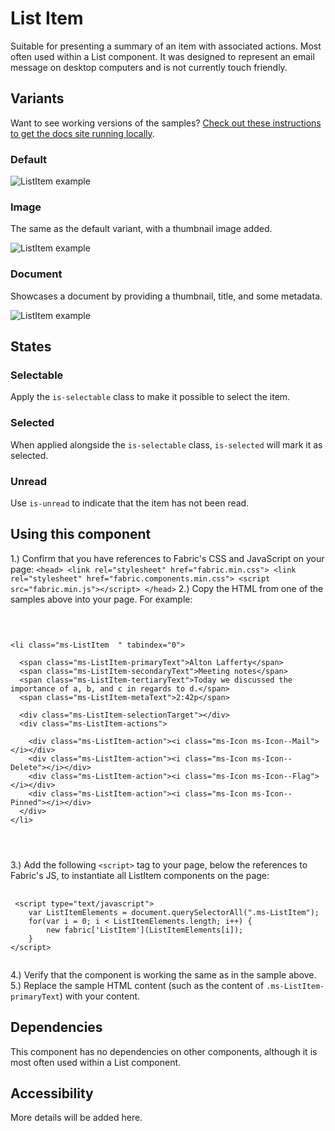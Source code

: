 # List Item
Suitable for presenting a summary of an item with associated actions. Most often used within a List component. It was designed to represent an email message on desktop computers and is not currently touch friendly.

## Variants

Want to see working versions of the samples? [Check out these instructions to get the docs site running locally](https://github.com/OfficeDev/office-ui-fabric-js#clone-build-and-view-the-docs).

### Default


![ListItem example](https://raw.githubusercontent.com/OfficeDev/office-ui-fabric-js/master/ghdocs/component_images/ListItem-default.png)


### Image
The same as the default variant, with a thumbnail image added.



![ListItem example](https://raw.githubusercontent.com/OfficeDev/office-ui-fabric-js/master/ghdocs/component_images/ListItem-image.png)


### Document
Showcases a document by providing a thumbnail, title, and some metadata.


![ListItem example](https://raw.githubusercontent.com/OfficeDev/office-ui-fabric-js/master/ghdocs/component_images/ListItem-document.png)


## States

### Selectable
Apply the `is-selectable` class to make it possible to select the item.


### Selected
When applied alongside the `is-selectable` class, `is-selected` will mark it as selected.


### Unread
Use `is-unread` to indicate that the item has not been read.


## Using this component
1.) Confirm that you have references to Fabric's CSS and JavaScript on your page:
    ```
    <head>
        <link rel="stylesheet" href="fabric.min.css">
        <link rel="stylesheet" href="fabric.components.min.css">
        <script src="fabric.min.js"></script>
    </head>
    ```
2.) Copy the HTML from one of the samples above into your page. For example:

<pre>
    <code>
 

&lt;li class&#x3D;&quot;ms-ListItem  &quot; tabindex&#x3D;&quot;0&quot;&gt;
  
  &lt;span class&#x3D;&quot;ms-ListItem-primaryText&quot;&gt;Alton Lafferty&lt;/span&gt;
  &lt;span class&#x3D;&quot;ms-ListItem-secondaryText&quot;&gt;Meeting notes&lt;/span&gt;
  &lt;span class&#x3D;&quot;ms-ListItem-tertiaryText&quot;&gt;Today we discussed the importance of a, b, and c in regards to d.&lt;/span&gt;
  &lt;span class&#x3D;&quot;ms-ListItem-metaText&quot;&gt;2:42p&lt;/span&gt;
  
  &lt;div class&#x3D;&quot;ms-ListItem-selectionTarget&quot;&gt;&lt;/div&gt;
  &lt;div class&#x3D;&quot;ms-ListItem-actions&quot;&gt;
    
    &lt;div class&#x3D;&quot;ms-ListItem-action&quot;&gt;&lt;i class&#x3D;&quot;ms-Icon ms-Icon--Mail&quot;&gt;&lt;/i&gt;&lt;/div&gt;
    &lt;div class&#x3D;&quot;ms-ListItem-action&quot;&gt;&lt;i class&#x3D;&quot;ms-Icon ms-Icon--Delete&quot;&gt;&lt;/i&gt;&lt;/div&gt;
    &lt;div class&#x3D;&quot;ms-ListItem-action&quot;&gt;&lt;i class&#x3D;&quot;ms-Icon ms-Icon--Flag&quot;&gt;&lt;/i&gt;&lt;/div&gt;
    &lt;div class&#x3D;&quot;ms-ListItem-action&quot;&gt;&lt;i class&#x3D;&quot;ms-Icon ms-Icon--Pinned&quot;&gt;&lt;/i&gt;&lt;/div&gt;
  &lt;/div&gt;
&lt;/li&gt;


    </code>
</pre>

3.) Add the following `<script>` tag to your page, below the references to Fabric's JS, to instantiate all ListItem components on the page:

<pre>
    <code>
 &lt;script type&#x3D;&quot;text/javascript&quot;&gt;
    var ListItemElements &#x3D; document.querySelectorAll(&quot;.ms-ListItem&quot;);
    for(var i &#x3D; 0; i &lt; ListItemElements.length; i++) {
        new fabric[&#x27;ListItem&#x27;](ListItemElements[i]);
    }
&lt;/script&gt;
    </code>
</pre>

4.) Verify that the component is working the same as in the sample above.
5.) Replace the sample HTML content (such as the content of `.ms-ListItem-primaryText`) with your content.

## Dependencies
This component has no dependencies on other components, although it is most often used within a List component.

## Accessibility
More details will be added here.


<script type="text/javascript">
    var ListItemElements = document.querySelectorAll(".ms-ListItem");
    for(var i = 0; i < ListItemElements.length; i++) {
        new fabric['ListItem'](ListItemElements[i]);
    }
</script>
